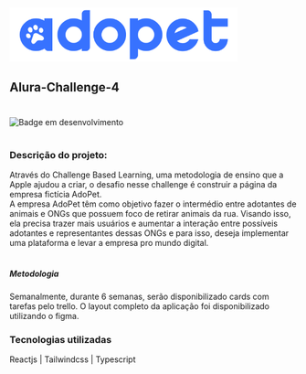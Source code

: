 <img src="src/assets/icons/Logo-completo.png" alt="Logo da Adopet" width="400">

## Alura-Challenge-4

#

![Badge em desenvolvimento](https://img.shields.io/badge/Status-Em%20Desenvolvimento-green)

#

### Descrição do projeto:

Através do Challenge Based Learning, uma metodologia de ensino que a Apple ajudou a criar,
o desafio nesse challenge é construir a página da empresa fictícia AdoPet. <br>
A empresa AdoPet têm como objetivo fazer o intermédio entre adotantes de animais e ONGs que possuem foco de retirar animais da rua. Visando isso, ela precisa trazer mais usuários e aumentar a interação entre possíveis adotantes e representantes dessas ONGs e para isso, deseja implementar uma plataforma e levar a empresa pro mundo digital.
<br><br>

##### Metodologia

Semanalmente, durante 6 semanas, serão disponibilizado cards com tarefas pelo trello. O layout completo da aplicação foi disponibilizado utilizando o figma.

### Tecnologias utilizadas

Reactjs | Tailwindcss | Typescript
